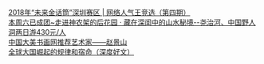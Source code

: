   
[2018年“未来金话筒”深圳赛区 | 网络人气王竞选（第四期）](http://www.dianyue.me/archives/136/uiuebry4rdcl1y18/)  
[本周六已成团~走进神农架的后花园 · 藏在深闺中的山水秘境--尧治河、中国野人洞两日游430元/人](http://www.dianyue.me/archives/077/hl42wq2r518fbr8m/)  
[中国大美书画网推荐艺术家——赵景山](http://www.dianyue.me/archives/384/mpa5dz4bt3fei5q6/)  
[全球大国崛起的规律和宿命（深度好文）](http://www.dianyue.me/archives/296/kbsdh796xtttakbm/)